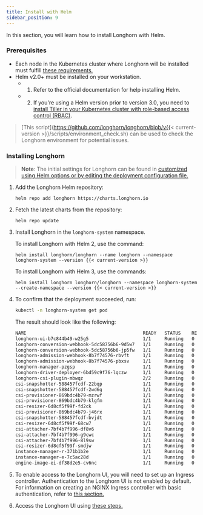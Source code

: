 ```yaml
---
title: Install with Helm
sidebar_position: 9
---
```


In this section, you will learn how to install Longhorn with Helm.

### Prerequisites

- Each node in the Kubernetes cluster where Longhorn will be installed must fulfill [these requirements.](../#installation-requirements)
- Helm v2.0+ must be installed on your workstation.
  - 1. Refer to the official documentation for help installing Helm.
  - 2. If you're using a Helm version prior to version 3.0, you need to [install Tiller in your Kubernetes cluster with role-based access control (RBAC)](https://v2.helm.sh/docs/using_helm/#tiller-namespaces-and-rbac).

> [This script](https://github.com/longhorn/longhorn/blob/v{{< current-version >}}/scripts/environment_check.sh) can be used to check the Longhorn environment for potential issues.

### Installing Longhorn


> **Note**: The initial settings for Longhorn can be found in [customized using Helm options or by editing the deployment configuration file.](../../../advanced-resources/deploy/customizing-default-settings/#using-helm)


1. Add the Longhorn Helm repository:

    ```shell
   helm repo add longhorn https://charts.longhorn.io
    ```

2. Fetch the latest charts from the repository:

    ```shell
   helm repo update
    ```

3. Install Longhorn in the `longhorn-system` namespace.

    To install Longhorn with Helm 2, use the command:

    ```shell
    helm install longhorn/longhorn --name longhorn --namespace longhorn-system --version {{< current-version >}}
    ```

    To install Longhorn with Helm 3, use the commands:

    ```shell
    helm install longhorn longhorn/longhorn --namespace longhorn-system --create-namespace --version {{< current-version >}}
    ```

4. To confirm that the deployment succeeded, run:

    ```bash
    kubectl -n longhorn-system get pod
    ```
    
    The result should look like the following:

    ```bash
    NAME                                           READY   STATUS    RESTARTS   AGE
    longhorn-ui-b7c844b49-w25g5                    1/1     Running   0          2m41s
    longhorn-conversion-webhook-5dc58756b6-9d5w7   1/1     Running   0          2m41s
    longhorn-conversion-webhook-5dc58756b6-jp5fw   1/1     Running   0          2m41s
    longhorn-admission-webhook-8b7f74576-rbvft     1/1     Running   0          2m41s
    longhorn-admission-webhook-8b7f74576-pbxsv     1/1     Running   0          2m41s
    longhorn-manager-pzgsp                         1/1     Running   0          2m41s
    longhorn-driver-deployer-6bd59c9f76-lqczw      1/1     Running   0          2m41s
    longhorn-csi-plugin-mbwqz                      2/2     Running   0          100s
    csi-snapshotter-588457fcdf-22bqp               1/1     Running   0          100s
    csi-snapshotter-588457fcdf-2wd6g               1/1     Running   0          100s
    csi-provisioner-869bdc4b79-mzrwf               1/1     Running   0          101s
    csi-provisioner-869bdc4b79-klgfm               1/1     Running   0          101s
    csi-resizer-6d8cf5f99f-fd2ck                   1/1     Running   0          101s
    csi-provisioner-869bdc4b79-j46rx               1/1     Running   0          101s
    csi-snapshotter-588457fcdf-bvjdt               1/1     Running   0          100s
    csi-resizer-6d8cf5f99f-68cw7                   1/1     Running   0          101s
    csi-attacher-7bf4b7f996-df8v6                  1/1     Running   0          101s
    csi-attacher-7bf4b7f996-g9cwc                  1/1     Running   0          101s
    csi-attacher-7bf4b7f996-8l9sw                  1/1     Running   0          101s
    csi-resizer-6d8cf5f99f-smdjw                   1/1     Running   0          101s
    instance-manager-r-371b1b2e                    1/1     Running   0          114s
    instance-manager-e-7c5ac28d                    1/1     Running   0          114s
    engine-image-ei-df38d2e5-cv6nc                 1/1     Running   0          114s
    ```

5. To enable access to the Longhorn UI, you will need to set up an Ingress controller. Authentication to the Longhorn UI is not enabled by default. For information on creating an NGINX Ingress controller with basic authentication, refer to [this section.](../../accessing-the-ui/longhorn-ingress)

6. Access the Longhorn UI using [these steps.](../../accessing-the-ui)
